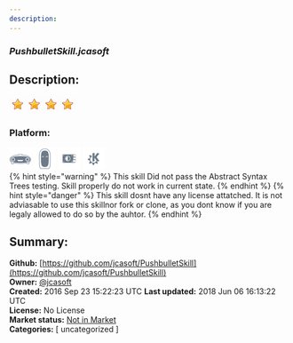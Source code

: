 ```yaml
---
description: 
---
```


### _PushbulletSkill.jcasoft_  
## Description:  
  
  
![](../.gitbook/assets/star.png)![](../.gitbook/assets/star.png)![](../.gitbook/assets/star.png)![](../.gitbook/assets/star.png)  
  
### Platform:  
 ![Mark I](../.gitbook/assets/mark-1-icon.png)  ![Mark II](../.gitbook/assets/mark-2-icon.png)  ![Picroft](../.gitbook/assets/picroft-icon.png)  ![plasmoid](../.gitbook/assets/kde.png)   
{% hint style="warning" %}
This skill Did not pass the Abstract Syntax Trees testing. Skill properly do not work in current state.
{% endhint %}
{% hint style="danger" %}
This skill dosnt have any license attatched. It is not adviasable to use this skillnor fork or clone, as you dont know if you are legaly allowed to do so by the auhtor.
{% endhint %}
  
## Summary:  
**Github:** [https://github.com/jcasoft/PushbulletSkill](https://github.com/jcasoft/PushbulletSkill)  
**Owner:** [@jcasoft](https://github.com/jcasoft)  
**Created:** 2016 Sep 23 15:22:23 UTC  **Last updated:** 2018 Jun 06 16:13:22 UTC  
**License:** No License  
**Market status:** [Not in Market](https://market.mycroft.ai/skill/)  
**Categories:** [ uncategorized ]   
